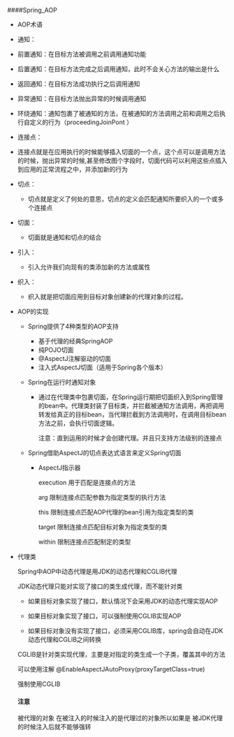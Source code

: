 ####Spring_AOP
* AOP术语

 * 通知：
  * 前置通知：在目标方法被调用之前调用通知功能
  * 后置通知：在目标方法完成之后调用通知，此时不会关心方法的输出是什么
  * 返回通知：在目标方法成功执行之后调用通知
  * 异常通知：在目标方法抛出异常的时候调用通知
  * 环绕通知：通知包裹了被通知的方法，在被通知的方法调用之前和调用之后执行自定义的行为（proceedingJoinPont ）
 * 连接点：
  * 连接点就是在应用执行的时候能够插入切面的一个点，这个点可以是调用方法的时候，抛出异常的时候,甚至修改图个字段时，切面代码可以利用这些点插入到应用的正常流程之中，并添加新的行为
 * 切点：
   * 切点就是定义了何处的意思，切点的定义会匹配通知所要织入的一个或多个连接点
 * 切面：
   * 切面就是通知和切点的结合
 * 引入：
   * 引入允许我们向现有的类添加新的方法或属性
 * 织入：
   * 织入就是把切面应用到目标对象创建新的代理对象的过程。

* AOP的实现

  * Spring提供了4种类型的AOP支持

    * 基于代理的经典SpringAOP
    * 纯POJO切面
    * @AspectJ注解驱动的切面
    * 注入式AspectJ切面（适用于Spring各个版本）

  * Spring在运行时通知对象

    * 通过在代理类中包裹切面，在Spring运行期把切面织入到Spring管理的bean中。代理类封装了目标类，并拦截被通知方法调用，再把调用转发给真正的目标bean，当代理拦截到方法调用时，在调用目标bean方法之前，会执行切面逻辑。

      注意：直到运用的时候才会创建代理。并且只支持方法级别的连接点

  * Spring借助AspectJ的切点表达式语言来定义Spring切面

    * AspectJ指示器

      execution	用于匹配是连接点的方法

      arg			限制连接点匹配参数为指定类型的执行方法

      this			限制连接点匹配AOP代理的bean引用为指定类型的类

      target		限制连接点匹配目标对象为指定类型的类

      within		限制连接点匹配制定的类型

* 代理类

  Spring中AOP中动态代理是用JDK的动态代理和CGLIB代理

  JDK动态代理只能对实现了接口的类生成代理，而不能针对类 

  * 如果目标对象实现了接口，默认情况下会采用JDK的动态代理实现AOP 


  * 如果目标对象实现了接口，可以强制使用CGLIB实现AOP 


  * 如果目标对象没有实现了接口，必须采用CGLIB库，spring会自动在JDK动态代理和CGLIB之间转换 

  CGLIB是针对类实现代理，主要是对指定的类生成一个子类，覆盖其中的方法 

  可以使用注解	@EnableAspectJAutoProxy(proxyTargetClass=true)

  强制使用CGLIB

  #### 注意

  被代理的对象 在被注入的时候注入的是代理过的对象所以如果是 被JDK代理的时候注入后就不能够强转

  ​